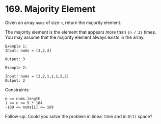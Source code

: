 # 169. Majority Element

Given an array `nums` of size `n`, return the majority element.

The majority element is the element that appears more than `⌊n / 2⌋` times. You may assume that the majority element always exists in the array.

```
Example 1:
Input: nums = [3,2,3]

Output: 3
```

```
Example 2:

Input: nums = [2,2,1,1,1,2,2]
Output: 2
 ```

Constraints:

```
n == nums.length
1 <= n <= 5 * 104
-109 <= nums[i] <= 109
``` 

Follow-up: Could you solve the problem in linear time and in `O(1)` space?